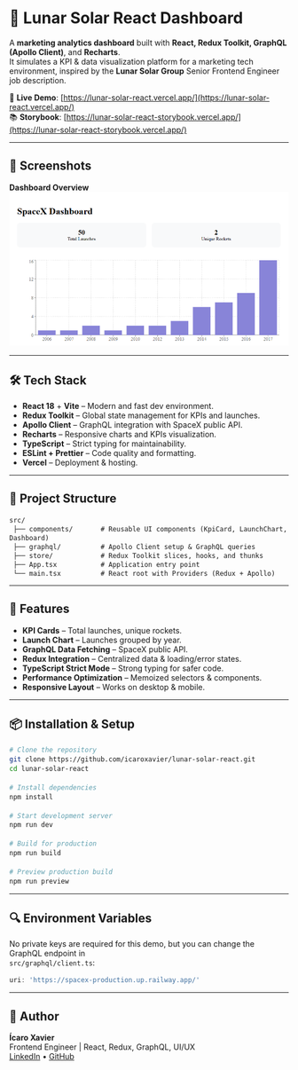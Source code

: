 # 🚀 Lunar Solar React Dashboard

A **marketing analytics dashboard** built with **React, Redux Toolkit, GraphQL (Apollo Client)**, and **Recharts**.  
It simulates a KPI & data visualization platform for a marketing tech environment, inspired by the **Lunar Solar Group** Senior Frontend Engineer job description.

🔗 **Live Demo**: [https://lunar-solar-react.vercel.app/](https://lunar-solar-react.vercel.app/)  
📚 **Storybook**: [https://lunar-solar-react-storybook.vercel.app/](https://lunar-solar-react-storybook.vercel.app/)

---

## 📸 Screenshots

**Dashboard Overview**  
![Dashboard Screenshot](docs/dashboard-screenshot.png)

---

## 🛠 Tech Stack

- **React 18** + **Vite** – Modern and fast dev environment.
- **Redux Toolkit** – Global state management for KPIs and launches.
- **Apollo Client** – GraphQL integration with SpaceX public API.
- **Recharts** – Responsive charts and KPIs visualization.
- **TypeScript** – Strict typing for maintainability.
- **ESLint + Prettier** – Code quality and formatting.
- **Vercel** – Deployment & hosting.

---

## 📂 Project Structure

```plaintext
src/
 ├── components/       # Reusable UI components (KpiCard, LaunchChart, Dashboard)
 ├── graphql/          # Apollo Client setup & GraphQL queries
 ├── store/            # Redux Toolkit slices, hooks, and thunks
 ├── App.tsx           # Application entry point
 └── main.tsx          # React root with Providers (Redux + Apollo)
```

---

## 🔑 Features

- **KPI Cards** – Total launches, unique rockets.
- **Launch Chart** – Launches grouped by year.
- **GraphQL Data Fetching** – SpaceX public API.
- **Redux Integration** – Centralized data & loading/error states.
- **TypeScript Strict Mode** – Strong typing for safer code.
- **Performance Optimization** – Memoized selectors & components.
- **Responsive Layout** – Works on desktop & mobile.

---

## 📦 Installation & Setup

```bash
# Clone the repository
git clone https://github.com/icaroxavier/lunar-solar-react.git
cd lunar-solar-react

# Install dependencies
npm install

# Start development server
npm run dev

# Build for production
npm run build

# Preview production build
npm run preview
```

---

## 🔍 Environment Variables

No private keys are required for this demo, but you can change the GraphQL endpoint in  
`src/graphql/client.ts`:

```ts
uri: 'https://spacex-production.up.railway.app/'
```

---

## 👤 Author

**Ícaro Xavier**  
Frontend Engineer | React, Redux, GraphQL, UI/UX  
[LinkedIn](https://www.linkedin.com/in/icaroxavier/) • [GitHub](https://github.com/icaroxavier)
